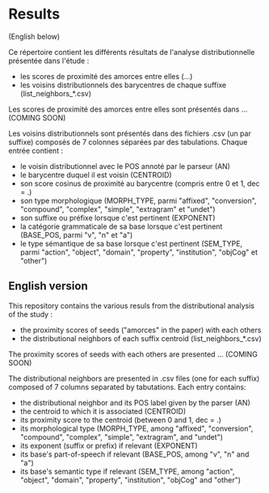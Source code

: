 # Results

(English below)

Ce répertoire contient les différents résultats de l'analyse distributionnelle présentée dans l'étude : 
* les scores de proximité des amorces entre elles (...)
* les voisins distributionnels des barycentres de chaque suffixe (list_neighbors_\*.csv)

Les scores de proximité des amorces entre elles sont présentés dans ... (COMING SOON)

Les voisins distributionnels sont présentés dans des fichiers .csv (un par suffixe) composés de 7 colonnes séparées par des tabulations. Chaque entrée contient :
* le voisin distributionnel avec le POS annoté par le parseur (AN)
* le barycentre duquel il est voisin (CENTROID)
* son score cosinus de proximité au barycentre (compris entre 0 et 1, dec = .)
* son type morphologique (MORPH_TYPE, parmi "affixed", "conversion", "compound", "complex", "simple", "extragram" et "undet")
* son suffixe ou préfixe lorsque c'est pertinent (EXPONENT)
* la catégorie grammaticale de sa base lorsque c'est pertinent (BASE_POS, parmi "v", "n" et "a")
* le type sémantique de sa base lorsque c'est pertinent (SEM_TYPE, parmi "action", "object", "domain", "property", "institution", "objCog" et "other")



## English version

This repository contains the various resuls from the distributional analysis of the study :
* the proximity scores of seeds ("amorces" in the paper) with each others
* the distributional neighbors of each suffix centroid (list_neighbors_\*.csv)

The proximity scores of seeds with each others are presented ... (COMING SOON)

The distributional neighbors are presented in .csv files (one for each suffix) composed of 7 columns separated by tabutations. Each entry contains:
* the distributional neighbor and its POS label given by the parser (AN)
* the centroid to which it is associated (CENTROID)
* its proximity score to the centroid (between 0 and 1, dec = .)
* its morphological type (MORPH_TYPE, among "affixed", "conversion", "compound", "complex", "simple", "extragram", and "undet")
* its exponent (suffix or prefix) if relevant (EXPONENT)
* its base's part-of-speech if relevant (BASE_POS, among "v", "n" and "a")
* its base's semantic type if relevant (SEM_TYPE, among "action", "object", "domain", "property", "institution", "objCog" and "other")
